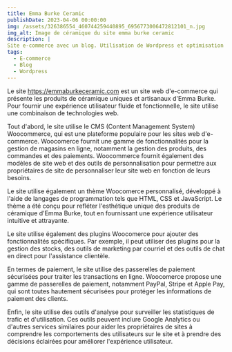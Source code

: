 ```yaml
---
title: Emma Burke Ceramic
publishDate: 2023-04-06 00:00:00
img: /assets/326386554_460744259440895_6956773006472812101_n.jpg
img_alt: Image de céramique du site emma burke ceramic
description: |
Site e-commerce avec un blog. Utilisation de Wordpress et optimisation SEO. 
tags:
  - E-commerce  
  - Blog
  - Wordpress 
---
```


Le site https://emmaburkeceramic.com est un site web d'e-commerce qui présente les produits de céramique uniques et artisanaux d'Emma Burke. Pour fournir une expérience utilisateur fluide et fonctionnelle, le site utilise une combinaison de technologies web.

Tout d'abord, le site utilise le CMS (Content Management System) Woocommerce, qui est une plateforme populaire pour les sites web d'e-commerce. Woocomerce fournit une gamme de fonctionnalités pour la gestion de magasins en ligne, notamment la gestion des produits, des commandes et des paiements. Woocommerce fournit également des modèles de site web et des outils de personnalisation pour permettre aux propriétaires de site de personnaliser leur site web en fonction de leurs besoins.

Le site utilise également un thème Woocomerce personnalisé, développé à l'aide de langages de programmation tels que HTML, CSS et JavaScript. Le thème a été conçu pour refléter l'esthétique unique des produits de céramique d'Emma Burke, tout en fournissant une expérience utilisateur intuitive et attrayante.

Le site utilise également des plugins Woocomerce pour ajouter des fonctionnalités spécifiques. Par exemple, il peut utiliser des plugins pour la gestion des stocks, des outils de marketing par courriel et des outils de chat en direct pour l'assistance clientèle.

En termes de paiement, le site utilise des passerelles de paiement sécurisées pour traiter les transactions en ligne. Woocomerce propose une gamme de passerelles de paiement, notamment PayPal, Stripe et Apple Pay, qui sont toutes hautement sécurisées pour protéger les informations de paiement des clients.

Enfin, le site utilise des outils d'analyse pour surveiller les statistiques de trafic et d'utilisation. Ces outils peuvent inclure Google Analytics ou d'autres services similaires pour aider les propriétaires de sites à comprendre les comportements des utilisateurs sur le site et à prendre des décisions éclairées pour améliorer l'expérience utilisateur.
